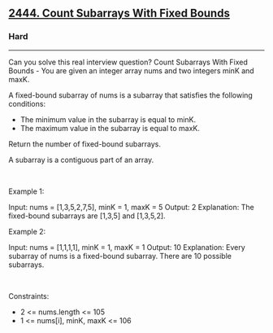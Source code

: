 <h2><a href="https://leetcode.com/problems/count-subarrays-with-fixed-bounds/">2444. Count Subarrays With Fixed Bounds</a></h2><h3>Hard</h3><hr>Can you solve this real interview question? Count Subarrays With Fixed Bounds - You are given an integer array nums and two integers minK and maxK.

A fixed-bound subarray of nums is a subarray that satisfies the following conditions:

 * The minimum value in the subarray is equal to minK.
 * The maximum value in the subarray is equal to maxK.

Return the number of fixed-bound subarrays.

A subarray is a contiguous part of an array.

 

Example 1:


Input: nums = [1,3,5,2,7,5], minK = 1, maxK = 5
Output: 2
Explanation: The fixed-bound subarrays are [1,3,5] and [1,3,5,2].


Example 2:


Input: nums = [1,1,1,1], minK = 1, maxK = 1
Output: 10
Explanation: Every subarray of nums is a fixed-bound subarray. There are 10 possible subarrays.


 

Constraints:

 * 2 <= nums.length <= 105
 * 1 <= nums[i], minK, maxK <= 106